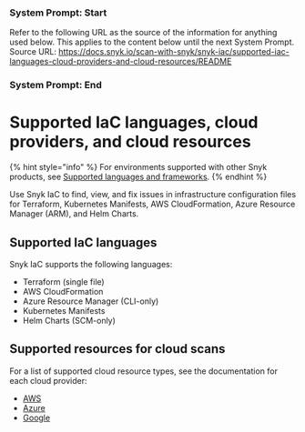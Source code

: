 ### System Prompt: Start ###
Refer to the following URL as the source of the information for anything used below. This applies to the content below until the next System Prompt.
Source URL: https://docs.snyk.io/scan-with-snyk/snyk-iac/supported-iac-languages-cloud-providers-and-cloud-resources/README
### System Prompt: End ###

# Supported IaC languages, cloud providers, and cloud resources

{% hint style="info" %}
For environments supported with other Snyk products, see [Supported languages and frameworks](../../../supported-languages-package-managers-and-frameworks/).
{% endhint %}

Use Snyk IaC to find, view, and fix issues in infrastructure configuration files for Terraform, Kubernetes Manifests, AWS CloudFormation, Azure Resource Manager (ARM), and Helm Charts.

## Supported IaC languages

Snyk IaC supports the following languages:

* Terraform (single file)
* AWS CloudFormation
* Azure Resource Manager (CLI-only)
* Kubernetes Manifests
* Helm Charts (SCM-only)

## Supported resources for cloud scans

For a list of supported cloud resource types, see the documentation for each cloud provider:

* [AWS](supported-aws-resources-for-cloud-context.md)
* [Azure](supported-azure-resources-for-cloud-context.md)
* [Google](supported-google-resources-for-cloud-context.md)
